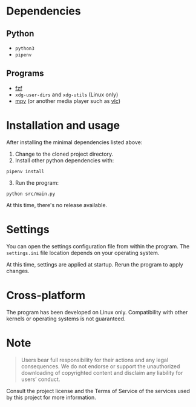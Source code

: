 # Dependencies
## Python
- `python3`
- `pipenv`

## Programs
- [fzf](https://github.com/junegunn/fzf/releases)
- `xdg-user-dirs` and `xdg-utils` (Linux only)
- [mpv](https://github.com/mpv-player/mpv) (or another media player such as [vlc](https://github.com/videolan/vlc))

# Installation and usage
After installing the minimal dependencies listed above:

1. Change to the cloned project directory.
2. Install other python dependencies with:
```
pipenv install
```
3. Run the program:
```
python src/main.py
```

At this time, there's no release available.

# Settings
You can open the settings configuration file from within the program. The `settings.ini` file location depends on your operating system.

At this time, settings are applied at startup. Rerun the program to apply changes.

# Cross-platform
The program has been developed on Linux only. Compatibility with other kernels or operating systems is not guaranteed.

# Note
> Users bear full responsibility for their actions and any legal consequences. We do not endorse or support the unauthorized downloading of copyrighted content and disclaim any liability for users’ conduct.

Consult the project license and the Terms of Service of the services used by this project for more information.
